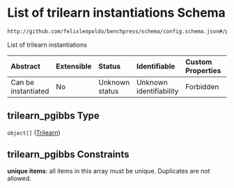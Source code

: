 # List of trilearn instantiations Schema

```txt
http://github.com/felixleopoldo/benchpress/schema/config.schema.json#/properties/resources/properties/structure_learning_algorithms/properties/trilearn_pgibbs
```

List of trilearn instantiations

| Abstract            | Extensible | Status         | Identifiable            | Custom Properties | Additional Properties | Access Restrictions | Defined In                                                                    |
| :------------------ | :--------- | :------------- | :---------------------- | :---------------- | :-------------------- | :------------------ | :---------------------------------------------------------------------------- |
| Can be instantiated | No         | Unknown status | Unknown identifiability | Forbidden         | Allowed               | none                | [config.schema.json*](../../../out/config.schema.json "open original schema") |

## trilearn_pgibbs Type

`object[]` ([Trilearn](config-definitions-trilearn.md))

## trilearn_pgibbs Constraints

**unique items**: all items in this array must be unique. Duplicates are not allowed.
